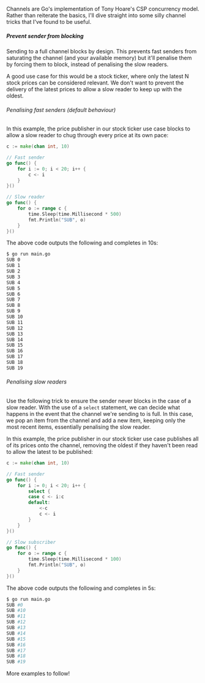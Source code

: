 Channels are Go's implementation of Tony Hoare's CSP concurrency model.  Rather than reiterate the basics, I'll dive straight into some silly channel tricks that I've found to be useful.

##### Prevent sender from blocking

Sending to a full channel blocks by design.  This prevents fast senders from saturating the channel (and your available memory) but it'll penalise them by forcing them to block, instead of penalising the slow readers.

A good use case for this would be a stock ticker, where only the latest N stock prices can be considered relevant.  We don't want to prevent the delivery of the latest prices to allow a slow reader to keep up with the oldest.

###### Penalising fast senders (default behaviour)

In this example, the price publisher in our stock ticker use case blocks to allow a slow reader to chug through every price at its own pace:

``` go
c := make(chan int, 10)

// Fast sender
go func() {
    for i := 0; i < 20; i++ {
        c <- i
    }
}()

// Slow reader
go func() {
    for o := range c {
        time.Sleep(time.Millisecond * 500)
        fmt.Println("SUB", o)
    }
}()
```

The above code outputs the following and completes in 10s:

``` bash
$ go run main.go
SUB 0
SUB 1
SUB 2
SUB 3
SUB 4
SUB 5
SUB 6
SUB 7
SUB 8
SUB 9
SUB 10
SUB 11
SUB 12
SUB 13
SUB 14
SUB 15
SUB 16
SUB 17
SUB 18
SUB 19
```

###### Penalising slow readers

Use the following trick to ensure the sender never blocks in the case of a slow reader.  With the use of a `select` statement, we can decide what happens in the event that the channel we're sending to is full.  In this case, we pop an item from the channel and add a new item, keeping only the most recent items, essentially penalising the slow reader.

In this example, the price publisher in our stock ticker use case publishes all of its prices onto the channel, removing the oldest if they haven't been read to allow the latest to be published:

``` go
c := make(chan int, 10)

// Fast sender
go func() {
    for i := 0; i < 20; i++ {
        select {
        case c <- i:c
        default:
            <-c
            c <- i
        }
    }
}()

// Slow subscriber
go func() {
    for o := range c {
        time.Sleep(time.Millisecond * 100)
        fmt.Println("SUB", o)
    }
}()
```

The above code outputs the following and completes in 5s:

``` bash
$ go run main.go
SUB #0
SUB #10
SUB #11
SUB #12
SUB #13
SUB #14
SUB #15
SUB #16
SUB #17
SUB #18
SUB #19
```

More examples to follow!